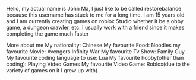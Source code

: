 
<!---
restorebalance/restorebalance is a ✨ special ✨ repository because its `README.md` (this file) appears on your GitHub profile.
You can click the Preview link to take a look at your changes.
--->
Hello, my actual name is John Ma, I just like to be called restorebalance because this username has stuck to me for a long time. I am 15 years old and I am currently creating games on roblox Studio whether it be a obby game, a dungeon crawler, etc. I usually work with a friend since it makes completing the game much faster

More about me
My nationality: Chinese 
My favourite Food: Noodles
my favourite Movie: Avengers Infinity War
My favourite Tv Show: Family Guy
My favourite coding language to use: Lua
My favourite hobby(other than coding): Playing Video Games
My favourite Video Game: Roblox(due to the variety of games on it I grew up with)
